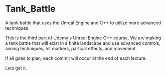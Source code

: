 # Tank_Battle
A tank battle that uses the Unreal Engine and C++ to utilize more advanced techniques.

This is the third part of Udemy's Unreal Engine C++ course. We are making a tank battle that will exist in a finite landscape and use advanced controls, aiming techniques, hit markers, partical effects, and movement.

If all goes to plan, each commit will occur at the end of each lecture.

Lets get it.
